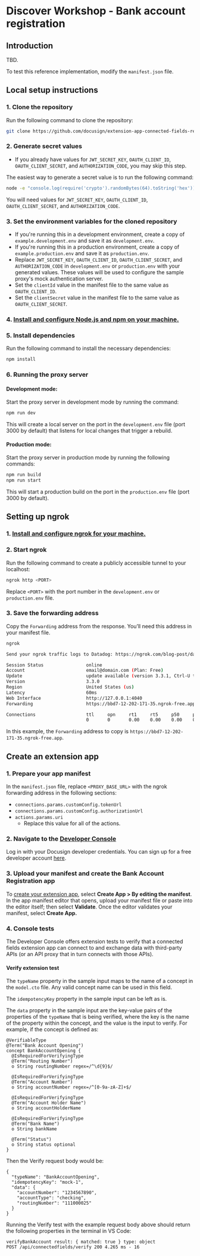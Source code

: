# Discover Workshop - Bank account registration

## Introduction
TBD.

To test this reference implementation, modify the `manifest.json` file.

## Local setup instructions

### 1. Clone the repository
Run the following command to clone the repository: 
```bash
git clone https://github.com/docusign/extension-app-connected-fields-reference-implementation.git
```

### 2. Generate secret values
- If you already have values for `JWT_SECRET_KEY`, `OAUTH_CLIENT_ID`, `OAUTH_CLIENT_SECRET`, and `AUTHORIZATION_CODE`, you may skip this step.

The easiest way to generate a secret value is to run the following command:
```bash
node -e "console.log(require('crypto').randomBytes(64).toString('hex'));"
```

You will need values for `JWT_SECRET_KEY`, `OAUTH_CLIENT_ID`, `OAUTH_CLIENT_SECRET`, and `AUTHORIZATION_CODE`.

### 3. Set the environment variables for the cloned repository
- If you're running this in a development environment, create a copy of `example.development.env` and save it as `development.env`.
- If you're running this in a production environment, create a copy of `example.production.env` and save it as `production.env`.
- Replace `JWT_SECRET_KEY`, `OAUTH_CLIENT_ID`, `OAUTH_CLIENT_SECRET`, and `AUTHORIZATION_CODE` in `development.env` or `production.env` with your generated values. These values will be used to configure the sample proxy's mock authentication server. 
- Set the `clientId` value in the manifest file to the same value as `OAUTH_CLIENT_ID`.
- Set the `clientSecret` value in the manifest file to the same value as `OAUTH_CLIENT_SECRET`.
### 4. [Install and configure Node.js and npm on your machine.](https://docs.npmjs.com/downloading-and-installing-node-js-and-npm)
### 5. Install dependencies
Run the following command to install the necessary dependencies:
```bash
npm install
```
### 6. Running the proxy server
#### Development mode:
Start the proxy server in development mode by running the command:
```bash
npm run dev
```

This will create a local server on the port in the `development.env` file (port 3000 by default) that listens for local changes that trigger a rebuild.

#### Production mode:
Start the proxy server in production mode by running the following commands:
```bash
npm run build
npm run start
```

This will start a production build on the port in the `production.env` file (port 3000 by default). 
## Setting up ngrok
### 1. [Install and configure ngrok for your machine.](https://ngrok.com/docs/getting-started/)
### 2. Start ngrok
Run the following command to create a publicly accessible tunnel to your localhost:

```bash
ngrok http <PORT>
```

Replace `<PORT>` with the port number in the `development.env` or `production.env` file.

### 3. Save the forwarding address
Copy the `Forwarding` address from the response. You’ll need this address in your manifest file.

```bash
ngrok                                                    

Send your ngrok traffic logs to Datadog: https://ngrok.com/blog-post/datadog-log

Session Status                online
Account                       email@domain.com (Plan: Free)
Update                        update available (version 3.3.1, Ctrl-U to update)
Version                       3.3.0
Region                        United States (us)
Latency                       60ms
Web Interface                 http://127.0.0.1:4040
Forwarding                    https://bbd7-12-202-171-35.ngrok-free.app -> http:

Connections                   ttl     opn     rt1     rt5     p50     p90
                              0       0       0.00    0.00    0.00    0.00
```

In this example, the `Forwarding` address to copy is `https://bbd7-12-202-171-35.ngrok-free.app`.
## Create an extension app
### 1. Prepare your app manifest
In the `manifest.json` file, replace `<PROXY_BASE_URL>` with the ngrok forwarding address in the following sections:
- `connections.params.customConfig.tokenUrl`
- `connections.params.customConfig.authorizationUrl`
- `actions.params.uri`
    * Replace this value for all of the actions.

### 2. Navigate to the [Developer Console](https://devconsole.docusign.com/apps)
Log in with your Docusign developer credentials. You can sign up for a free developer account [here](https://www.docusign.com/developers/sandbox).

### 3. Upload your manifest and create the Bank Account Registration app
To [create your extension app](https://developers.docusign.com/extension-apps/build-an-extension-app/create/), select **Create App > By editing the manifest**. In the app manifest editor that opens, upload your manifest file or paste into the editor itself; then select **Validate**. Once the editor validates your manifest, select **Create App.** 

### 4. Console tests
The Developer Console offers extension tests to verify that a connected fields extension app can connect to and exchange data with third-party APIs (or an API proxy that in turn connects with those APIs). 

#### Verify extension test
The `typeName` property in the sample input maps to the name of a concept in the `model.cto` file. Any valid concept name can be used in this field.

The `idempotencyKey` property in the sample input can be left as is.

The `data` property in the sample input are the key-value pairs of the properties of the `typeName` that is being verified, where the key is the name of the property within the concept, and the value is the input to verify. For example, if the concept is defined as:

```
@VerifiableType
@Term("Bank Account Opening")
concept BankAccountOpening {
  @IsRequiredForVerifyingType
  @Term("Routing Number")
  o String routingNumber regex=/^\d{9}$/

  @IsRequiredForVerifyingType
  @Term("Account Number")
  o String accountNumber regex=/^[0-9a-zA-Z]+$/

  @IsRequiredForVerifyingType
  @Term("Account Holder Name")
  o String accountHolderName

  @IsRequiredForVerifyingType
  @Term("Bank Name")
  o String bankName

  @Term("Status")
  o String status optional
}
```

Then the Verify request body would be:
```
{
  "typeName": "BankAccountOpening",
  "idempotencyKey": "mock-1",
  "data": {
    "accountNumber": "1234567890",
    "accountType": "checking",
    "routingNumber": "111000025"
  }
}
```


Running the Verify test with the example request body above should return the following properties in the terminal in VS Code:
```
verifyBankAccount result: { matched: true } type: object
POST /api/connectedfields/verify 200 4.265 ms - 16
```
